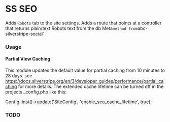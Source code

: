 SS SEO
=====================
Adds `Robots` tab to the site settings.
Adds a route that points at a controller that returns plain/text Robots text from the db
Meta` method from `abc-silverstripe-social` 

### Usage

#### Partial View Caching
This module updates the default value for partial caching from 10 minutes to 28 days.
see https://docs.silverstripe.org/en/3/developer_guides/performance/partial_caching for more details.
The extended cache lifetime can be turned off in the projects _config.php like this:

Config::inst()->update('SiteConfig', 'enable_seo_cache_lifetime', true);

### TODO

